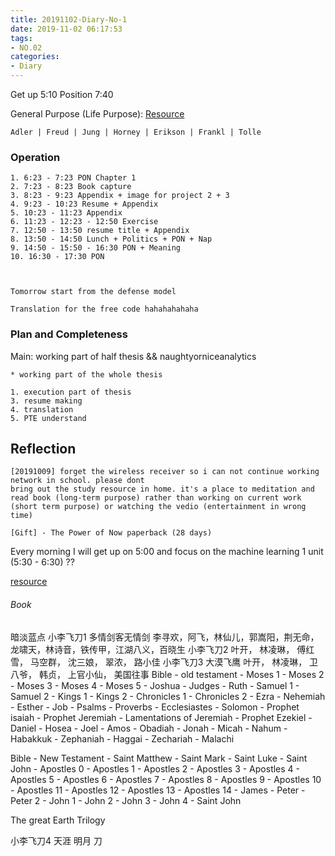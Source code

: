 ```yaml
---
title: 20191102-Diary-No-1
date: 2019-11-02 06:17:53
tags:
- NO.02
categories:
- Diary
---
```


Get up 5:10 Position 7:40

General Purpose (Life Purpose):
[Resource](https://courses.lumenlearning.com/wsu-sandbox/chapter/neo-freudians-adler-erikson-jung-and-horney/)

	Adler | Freud | Jung | Horney | Erikson | Frankl | Tolle

### Operation
	1. 6:23 - 7:23 PON Chapter 1 
	2. 7:23 - 8:23 Book capture
	3. 8:23 - 9:23 Appendix + image for project 2 + 3
	4. 9:23 - 10:23 Resume + Appendix
	5. 10:23 - 11:23 Appendix 
	6. 11:23 - 12:23 - 12:50 Exercise
	7. 12:50 - 13:50 resume title + Appendix
	8. 13:50 - 14:50 Lunch + Politics + PON + Nap 
	9. 14:50 - 15:50 - 16:30 PON + Meaning 
	10. 16:30 - 17:30 PON



	Tomorrow start from the defense model 

	Translation for the free code hahahahahaha


### Plan and Completeness

Main: working part of half thesis && naughtyorniceanalytics

	* working part of the whole thesis
	
	1. execution part of thesis 
	3. resume making
	4. translation 
	5. PTE understand




## Reflection
	[20191009] forget the wireless receiver so i can not continue working network in school. please dont 
 	bring out the study resource in home. it's a place to meditation and read book (long-term purpose) rather than working on current work (short term purpose) or watching the vedio (entertainment in wrong time)

 	[Gift] - The Power of Now paperback (28 days)


Every morning I will get up on 5:00 and focus on the machine learning 1 unit (5:30 - 6:30) ??

[resource](http://www.ishenping.com/ArtInfo/967893.html)


###### Book

暗淡蓝点
小李飞刀1 多情剑客无情剑	李寻欢，阿飞，林仙儿，郭嵩阳，荆无命，龙啸天，林诗音，铁传甲，江湖八义，百晓生
小李飞刀2 	叶开， 林凌琳， 傅红雪， 马空群， 沈三娘， 翠浓， 路小佳
小李飞刀3	大漠飞鹰 叶开， 林凌琳， 卫八爷， 韩贞， 上官小仙， 
美国往事
Bible - old testament - Moses 1 - Moses 2 - Moses 3 - Moses 4 - Moses 5 - Joshua - Judges - Ruth - Samuel 1 - Samuel 2 - Kings 1 - Kings 2 - Chronicles 1 - Chronicles 2 - Ezra - Nehemiah - Esther - Job - Psalms - Proverbs - Ecclesiastes - Solomon - Prophet isaiah - Prophet Jeremiah - Lamentations of Jeremiah - Prophet Ezekiel - Daniel - Hosea - Joel - Amos - Obadiah - Jonah - Micah - Nahum - Habakkuk - Zephaniah - Haggai - Zechariah - Malachi

Bible - New Testament - Saint Matthew - Saint Mark - Saint Luke - Saint John - Apostles 0 - Apostles 1 -  Apostles 2 - Apostles 3 - Apostles 4 - Apostles 5 - Apostles 6 - Apostles 7 - Apostles 8 - Apostles 9 - Apostles 10 - Apostles 11 - Apostles 12 - Apostles 13 - Apostles 14 - James - Peter - Peter 2 - John 1 - John 2 - John 3 - John 4 - Saint John

The great Earth Trilogy

小李飞刀4 天涯 明月 刀




